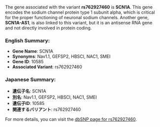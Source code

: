 The gene associated with the variant **rs762927460** is **SCN1A**. This gene encodes the sodium channel protein type 1 subunit alpha, which is critical for the proper functioning of neuronal sodium channels. Another gene, **SCN1A-AS1**, is also linked to this variant, but it is an antisense RNA gene and not directly involved in protein coding.

### English Summary:
- **Gene Name**: SCN1A
- **Synonyms**: Nav1.1, GEFSP2, HBSCI, NAC1, SMEI
- **Gene ID**: 10585
- **Associated Variant**: rs762927460

### Japanese Summary:
- **遺伝子名**: SCN1A
- **別名**: Nav1.1, GEFSP2, HBSCI, NAC1, SMEI
- **遺伝子ID**: 10585
- **関連するバリアント**: rs762927460

For more details, you can visit the [dbSNP page for rs762927460](https://identifiers.org/dbsnp/rs762927460).

